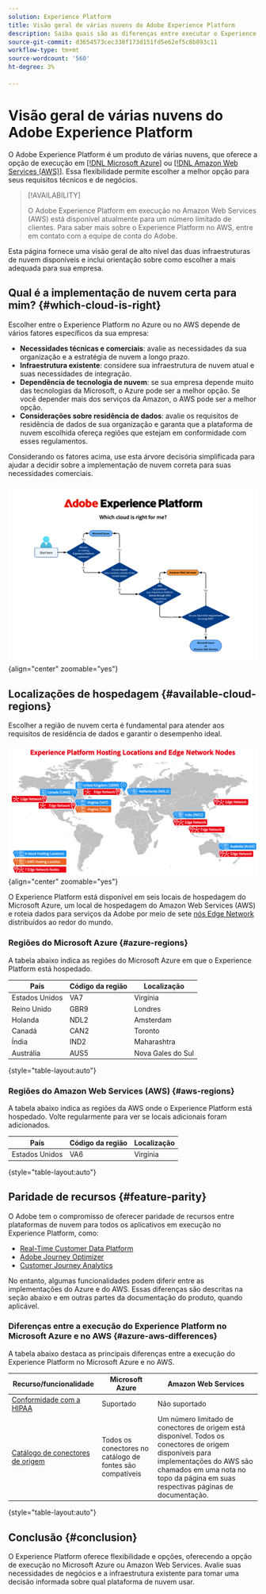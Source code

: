 ```yaml
---
solution: Experience Platform
title: Visão geral de várias nuvens do Adobe Experience Platform
description: Saiba quais são as diferenças entre executar o Experience Platform no Microsoft Azure e no Amazon Web Services.
source-git-commit: d3654573cec338f173d151fd5e62ef5c8b893c11
workflow-type: tm+mt
source-wordcount: '560'
ht-degree: 3%

---
```



# Visão geral de várias nuvens do Adobe Experience Platform

O Adobe Experience Platform é um produto de várias nuvens, que oferece a opção de execução em [[!DNL Microsoft Azure]](https://azure.microsoft.com/en-us) ou [[!DNL Amazon Web Services (AWS)]](https://aws.amazon.com/). Essa flexibilidade permite escolher a melhor opção para seus requisitos técnicos e de negócios.

>[!AVAILABILITY]
>
>O Adobe Experience Platform em execução no Amazon Web Services (AWS) está disponível atualmente para um número limitado de clientes. Para saber mais sobre o Experience Platform no AWS, entre em contato com a equipe de conta do Adobe.

Esta página fornece uma visão geral de alto nível das duas infraestruturas de nuvem disponíveis e inclui orientação sobre como escolher a mais adequada para sua empresa.

## Qual é a implementação de nuvem certa para mim? {#which-cloud-is-right}

Escolher entre o Experience Platform no Azure ou no AWS depende de vários fatores específicos da sua empresa:

* **Necessidades técnicas e comerciais**: avalie as necessidades da sua organização e a estratégia de nuvem a longo prazo.
* **Infraestrutura existente**: considere sua infraestrutura de nuvem atual e suas necessidades de integração.
* **Dependência de tecnologia de nuvem**: se sua empresa depende muito das tecnologias da Microsoft, o Azure pode ser a melhor opção. Se você depender mais dos serviços da Amazon, o AWS pode ser a melhor opção.
* **Considerações sobre residência de dados**: avalie os requisitos de residência de dados de sua organização e garanta que a plataforma de nuvem escolhida ofereça regiões que estejam em conformidade com esses regulamentos.

Considerando os fatores acima, use esta árvore decisória simplificada para ajudar a decidir sobre a implementação de nuvem correta para suas necessidades comerciais.

![Imagem que mostra a distribuição geográfica de locais de hospedagem.](assets/multi-cloud/diagram-cloud.png){align="center" zoomable="yes"}

## Localizações de hospedagem {#available-cloud-regions}

Escolher a região de nuvem certa é fundamental para atender aos requisitos de residência de dados e garantir o desempenho ideal.

![Imagem que mostra a distribuição geográfica de locais de hospedagem.](assets/multi-cloud/hosting-locations-map.png){align="center" zoomable="yes"}

O Experience Platform está disponível em seis locais de hospedagem do Microsoft Azure, um local de hospedagem do Amazon Web Services (AWS) e roteia dados para serviços da Adobe por meio de sete [nós Edge Network](../collection/home.md#edge) distribuídos ao redor do mundo.

### Regiões do Microsoft Azure {#azure-regions}

A tabela abaixo indica as regiões do Microsoft Azure em que o Experience Platform está hospedado.

| País | Código da região | Localização |
|---------|-------------|----------|
| Estados Unidos | VA7 | Virgínia |
| Reino Unido | GBR9 | Londres |
| Holanda | NDL2 | Amsterdam |
| Canadá | CAN2 | Toronto |
| Índia | IND2 | Maharashtra |
| Austrália | AUS5 | Nova Gales do Sul |

{style="table-layout:auto"}

### Regiões do Amazon Web Services (AWS) {#aws-regions}

A tabela abaixo indica as regiões da AWS onde o Experience Platform está hospedado. Volte regularmente para ver se locais adicionais foram adicionados.

| País | Código da região | Localização |
|---------|-------------|----------|
| Estados Unidos | VA6 | Virgínia |

{style="table-layout:auto"}

## Paridade de recursos {#feature-parity}

O Adobe tem o compromisso de oferecer paridade de recursos entre plataformas de nuvem para todos os aplicativos em execução no Experience Platform, como:

* [Real-Time Customer Data Platform](../rtcdp/home.md)
* [Adobe Journey Optimizer](https://experienceleague.adobe.com/pt-br/docs/journey-optimizer/using/ajo-home)
* [Customer Journey Analytics](https://experienceleague.adobe.com/en/docs/analytics-platform/using/cja-landing)

No entanto, algumas funcionalidades podem diferir entre as implementações do Azure e do AWS. Essas diferenças são descritas na seção abaixo e em outras partes da documentação do produto, quando aplicável.

### Diferenças entre a execução do Experience Platform no Microsoft Azure e no AWS {#azure-aws-differences}

A tabela abaixo destaca as principais diferenças entre a execução do Experience Platform no Microsoft Azure e no AWS.

| Recurso/funcionalidade | Microsoft Azure | Amazon Web Services |
| --- | --- | --- |
| [Conformidade com a HIPAA](https://www.adobe.com/trust/compliance/hipaa-ready.html) | Suportado | Não suportado |
| [Catálogo de conectores de origem](/help/sources/home.md) | Todos os conectores no catálogo de fontes são compatíveis | Um número limitado de conectores de origem está disponível. Todos os conectores de origem disponíveis para implementações do AWS são chamados em uma nota no topo da página em suas respectivas páginas de documentação. |

{style="table-layout:auto"}

<!-- To be determined if we need to add this part about the AI Assistant 

| [Experience Platform AI Assistant](/help/ai-assistant/home.md) | Supported | Not supported |

-->

## Conclusão {#conclusion}

O Experience Platform oferece flexibilidade e opções, oferecendo a opção de execução no Microsoft Azure ou Amazon Web Services. Avalie suas necessidades de negócios e a infraestrutura existente para tomar uma decisão informada sobre qual plataforma de nuvem usar.
